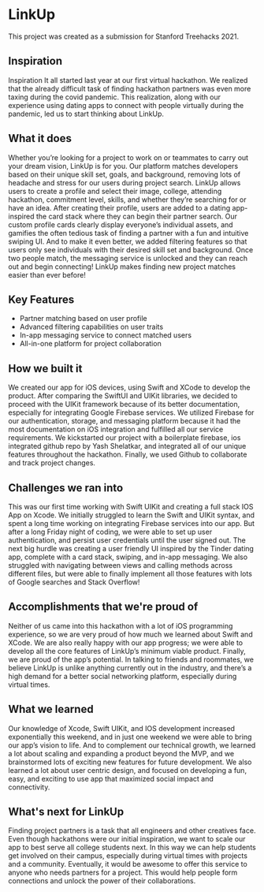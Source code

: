 # **LinkUp**
This project was created as a submission for Stanford Treehacks 2021.

## Inspiration
Inspiration
It all started last year at our first virtual hackathon. We realized that the already difficult task of finding hackathon partners was even more taxing during the covid pandemic. This realization, along with our experience using dating apps to connect with people virtually during the pandemic, led us to start thinking about LinkUp.

## What it does
Whether you’re looking for a project to work on or teammates to carry out your dream vision, LinkUp is for you. Our platform matches developers based on their unique skill set, goals, and background, removing lots of headache and stress for our users during project search. 
LinkUp allows users to create a profile and select their image, college, attending hackathon, commitment level, skills, and whether they’re searching for or have an idea. 
After creating their profile, users are added to a dating app-inspired the card stack where they can begin their partner search. Our custom profile cards clearly display everyone’s individual assets, and gamifies the often tedious task of finding a partner with a fun and intuitive swiping UI. And to make it even better, we added filtering features so that users only see individuals with their desired skill set and background. 
Once two people match, the messaging service is unlocked and they can reach out and begin connecting! LinkUp makes finding new project matches easier than ever before!

## Key Features
  - Partner matching based on user profile
  - Advanced filtering capabilities on user traits 
  - In-app messaging service to connect matched users
  - All-in-one platform for project collaboration

## How we built it
We created our app for iOS devices, using Swift and XCode to develop the product. After comparing the SwiftUI and UIKit libraries, we decided to proceed with the UIKit framework because of its better documentation, especially for integrating Google Firebase services. We utilized Firebase for our authentication, storage, and messaging platform because it had the most documentation on iOS integration and fulfilled all our service requirements. We kickstarted our project with a boilerplate firebase, ios integrated github repo by Yash Shelatkar, and integrated all of our unique features throughout the hackathon. Finally, we used Github to collaborate and track project changes.

## Challenges we ran into
This was our first time working with Swift UIKit and creating a full stack IOS App on Xcode. We initially struggled to learn the Swift and UIKit syntax, and spent a long time working on integrating Firebase services into our app. But after a long Friday night of coding, we were able to set up user authentication, and persist user credentials until the user signed out. The next big hurdle was creating a user friendly UI inspired by the Tinder dating app, complete with a card stack, swiping, and in-app messaging. We also struggled with navigating between views and calling methods across different files, but were able to finally implement all those features with lots of Google searches and Stack Overflow! 

## Accomplishments that we're proud of
Neither of us came into this hackathon with a lot of iOS programming experience, so we are very proud of how much we learned about Swift and XCode. We are also really happy with our app progress; we were able to develop all the core features of LinkUp’s minimum viable product. Finally, we are proud of the app’s potential. In talking to friends and roommates, we believe LinkUp is unlike anything currently out in the industry, and there’s a high demand for a better social networking platform, especially during virtual times. 

## What we learned
Our knowledge of Xcode, Swift UIKit, and IOS development increased exponentially this weekend, and in just one weekend we were able to bring our app’s vision to life. And to complement our technical growth, we learned a lot about scaling and expanding a product beyond the MVP, and we brainstormed lots of exciting new features for future development. We also learned a lot about user centric design, and focused on developing a fun, easy, and exciting to use app that maximized social impact and connectivity. 

## What's next for LinkUp
Finding project partners is a task that all engineers and other creatives face. Even though hackathons were our initial inspiration, we want to scale our app to best serve all college students next. In this way we can help students get involved on their campus, especially during virtual times with projects and a community. Eventually, it would be awesome to offer this service to anyone who needs partners for a project. This would help people form connections and unlock the power of their collaborations.
